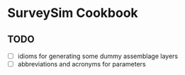 # SurveySim Cookbook

## TODO
- [ ] idioms for generating some dummy assemblage layers
- [ ] abbreviations and acronyms for parameters
